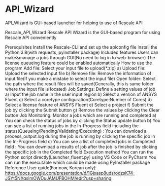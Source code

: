 # API_Wizard
API_Wizard is GUI-based launcher for helping to use of Rescale API

Rescale_API_Wizard
Rescale API Wizard is the GUI-based program for using Rescale API conveniently

Prerequisites
Install the Rescale-CLI and set up the apiconfig file
Install the Python 3.8(with requests, pyinstaller package)
Included features
Users can make&manage a jobs through GUI(No need to log in to web-browser)
The license queueing feature could be enabled automatically
How to use the program
Add file: Select your input file to upload(*.zip) a) Upload file: Upload the selected input file b) Remove file: Remove the information of input file(If you make a mistake to select the input file)
Open folder: Select the path where the result files will be saved(Generally, this is same folder where the input file is located)
Job Settings: Define a setting values of job a) Input the job name in the user input region b) Select a version of ANSYS Fluent c) Select a coretype configuration(Coretype:Number of Cores) d) Select a license feature of ANSYS Fluent e) Select a project f) Submit the job by clicking the Submit button g) Remove the values by clicking the Clear button
Job Monitoring: Monitor a jobs which are running and completed a) You can check the status of jobs by clicking the Status update button b) You can see a list of running jobs in the In-Progress field including the status(Queueing/Pending/Validating/Executing) : You can download a process_output.log during the job is running by clicking the specific job in the In-Progress field c) You can see a list of completed jobs in Completed field : You can download a results of job after the job is finished by clicking the specific job in the Completed field
Execution method
You can run the Python script directly(Launcher_fluent.py) using VS Code or PyCharm
You can run the executable which could be made using PyInstaller package
Reference
User guide(For now, Korean only): https://docs.google.com/presentation/d/1Gjxasp8udsrodzsK74-JSYt5NXqsImOWDuJAMUFBOHM/edit?usp=sharing
